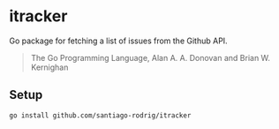 # itracker

Go package for fetching a list of issues from the Github API.

> The Go Programming Language, Alan A. A. Donovan and Brian W. Kernighan

## Setup

```sh
go install github.com/santiago-rodrig/itracker
```

